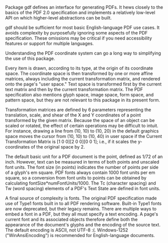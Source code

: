 Package gdf defines an interface for generating PDFs. It hews closely to the basics of the
PDF 2.0 specification and implements a relatively low-level API on which higher-level abstractions can
be built.

gdf should be sufficient for most basic English-language PDF use cases. It avoids complexity
by purposefully ignoring some aspects of the PDF specification. These omissions may be
critical if you need accessibility features or support for multiple languages.

Understanding the PDF coordinate system can go a long way to simplifying the use of this package.

Every item is drawn, according to its type, at the origin of its coordinate space. The
coordinate space is then transformed by one or more affine matrices, always including the
current transformation matrix, and rendered onto the page's "user space." Text space is
transformed first by the current text matrix and then by the current transformation matrix.
The PDF specification also mentions glyph space, image space, form space, and pattern space,
but they are not relevant to this package in its present form.

Transformation matrices are defined by 6 parameters representing the translation,
scale, and shear of the X and Y coordinates of a point transformed by the given matrix.
Because the space of an object can be scaled or rotated, the effect of certain operations
may be difficult to intuit. For instance, drawing a line from (10, 10) to (10, 20)
in the default graphics space moves the cursor from (10, 10) to (10, 40) in
user space if the Current Transformation Matrix is [1 0 0][2 0 0][0 0 1]; i.e.,
if it scales the y-coordinates of the original space by 2.

The default basic unit for a PDF document is the point, defined as 1/72 of an inch.
However, text can be measured in terms of both points and unscaled font units.
The font size (in points) indicates the number of points per side of a glyph's em square. PDF fonts always
contain 1000 font units per em square, so a conversion from font units to points can be
obtained by calculating fontSize*numFontUnits/1000. The Tc (character spacing) and Tw (word spacing)
elements of a PDF's Text State are defined in font units.

A final source of complexity is fonts. The original PDF specification made use of
Type1 fonts built in to all PDF rendering software. Built-in Type1 fonts are now
deprecated, but their legacy remains. There are multiple ways to embed a font in
a PDF, but they all must specify a text encoding. A page's current font and its
associated objects therefore define both the appearance of the document's glyphs
and the encoding of the source text. The default encoding is ASCII, not UTF-8 :(.
Windows-1252 ("WinAnsiEncoding") is recommended for English-language documents.